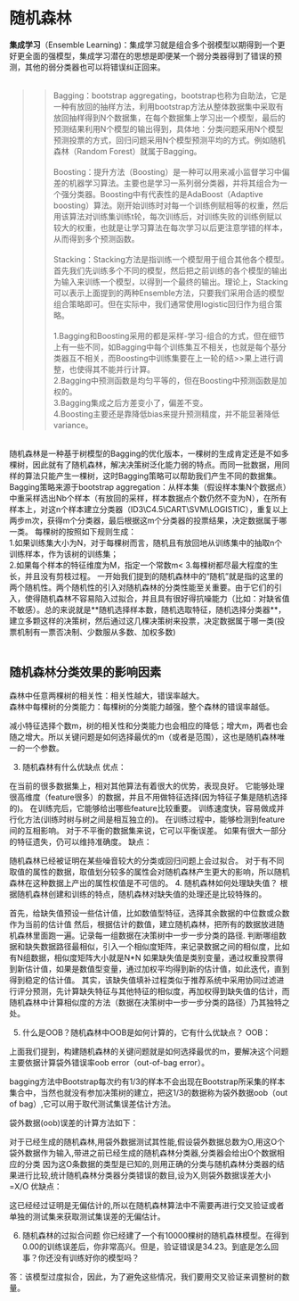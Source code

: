 
# 随机森林

**集成学习**（Ensemble Learning)：集成学习就是组合多个弱模型以期得到一个更好更全面的强模型，集成学习潜在的思想是即便某一个弱分类器得到了错误的预测，其他的弱分类器也可以将错误纠正回来。
<br><br>
>>Bagging：bootstrap aggregating，bootstrap也称为自助法，它是一种有放回的抽样方法，利用bootstrap方法从整体数据集中采取有放回抽样得到N个数据集，在每个数据集上学习出一个模型，最后的预测结果利用N个模型的输出得到，具体地：分类问题采用N个模型预测投票的方式，回归问题采用N个模型预测平均的方式。例如随机森林（Random Forest）就属于Bagging。
<br><br>
Boosting：提升方法（Boosting）是一种可以用来减小监督学习中偏差的机器学习算法。主要也是学习一系列弱分类器，并将其组合为一个强分类器。Boosting中有代表性的是AdaBoost（Adaptive boosting）算法。刚开始训练时对每一个训练例赋相等的权重，然后用该算法对训练集训练t轮，每次训练后，对训练失败的训练例赋以较大的权重，也就是让学习算法在每次学习以后更注意学错的样本，从而得到多个预测函数。
<br><br>
Stacking：Stacking方法是指训练一个模型用于组合其他各个模型。首先我们先训练多个不同的模型，然后把之前训练的各个模型的输出为输入来训练一个模型，以得到一个最终的输出。理论上，Stacking可以表示上面提到的两种Ensemble方法，只要我们采用合适的模型组合策略即可。但在实际中，我们通常使用logistic回归作为组合策略。
<br><br>
>>1.Bagging和Boosting采用的都是采样-学习-组合的方式，但在细节上有一些不同，如Bagging中每个训练集互不相关，也就是每个基分类器互不相关，而Boosting中训练集要在上一轮的结>>果上进行调整，也使得其不能并行计算。<br>
>>2.Bagging中预测函数是均匀平等的，但在Boosting中预测函数是加权的。<br>
>>3.Bagging集成之后方差变小了，偏差不变。<br>
>>4.Boosting主要还是靠降低bias来提升预测精度，并不能显著降低variance。<br>
<br>
  随机森林是一种基于树模型的Bagging的优化版本，一棵树的生成肯定还是不如多棵树，因此就有了随机森林，解决决策树泛化能力弱的特点。而同一批数据，用同样的算法只能产生一棵树，这时Bagging策略可以帮助我们产生不同的数据集。Bagging策略来源于bootstrap aggregation：从样本集（假设样本集N个数据点）中重采样选出Nb个样本（有放回的采样，样本数据点个数仍然不变为N），在所有样本上，对这n个样本建立分类器（ID3\C4.5\CART\SVM\LOGISTIC），重复以上两步m次，获得m个分类器，最后根据这m个分类器的投票结果，决定数据属于哪一类。
每棵树的按照如下规则生成：<br>
    1.如果训练集大小为N，对于每棵树而言，随机且有放回地从训练集中的抽取n个训练样本，作为该树的训练集；<br>
    2.如果每个样本的特征维度为M，指定一个常数m<<M，随机地从M个特征中选取m个特征子集，每次树进行分裂时，从这m个特征中选择最优的；<br>
    3.每棵树都尽最大程度的生长，并且没有剪枝过程。
一开始我们提到的随机森林中的“随机”就是指的这里的两个随机性。两个随机性的引入对随机森林的分类性能至关重要。由于它们的引入，使得随机森林不容易陷入过拟合，并且具有很好得抗噪能力（比如：对缺省值不敏感）。总的来说就是**随机选择样本数，随机选取特征，随机选择分类器**，建立多颗这样的决策树，然后通过这几棵决策树来投票，决定数据属于哪一类(投票机制有一票否决制、少数服从多数、加权多数)<br><br>

随机森林分类效果的影响因素
-------

森林中任意两棵树的相关性：相关性越大，错误率越大。<br>
森林中每棵树的分类能力：每棵树的分类能力越强，整个森林的错误率越低。<br>

减小特征选择个数m，树的相关性和分类能力也会相应的降低；增大m，两者也会随之增大。所以关键问题是如何选择最优的m（或者是范围），这也是随机森林唯一的一个参数。<br>

3. 随机森林有什么优缺点
优点：

在当前的很多数据集上，相对其他算法有着很大的优势，表现良好。
它能够处理很高维度（feature很多）的数据，并且不用做特征选择(因为特征子集是随机选择的)。
在训练完后，它能够给出哪些feature比较重要。
训练速度快，容易做成并行化方法(训练时树与树之间是相互独立的)。
在训练过程中，能够检测到feature间的互相影响。
对于不平衡的数据集来说，它可以平衡误差。
如果有很大一部分的特征遗失，仍可以维持准确度。
缺点：

随机森林已经被证明在某些噪音较大的分类或回归问题上会过拟合。
对于有不同取值的属性的数据，取值划分较多的属性会对随机森林产生更大的影响，所以随机森林在这种数据上产出的属性权值是不可信的。
4. 随机森林如何处理缺失值？
根据随机森林创建和训练的特点，随机森林对缺失值的处理还是比较特殊的。

首先，给缺失值预设一些估计值，比如数值型特征，选择其余数据的中位数或众数作为当前的估计值
然后，根据估计的数值，建立随机森林，把所有的数据放进随机森林里面跑一遍。记录每一组数据在决策树中一步一步分类的路径.
判断哪组数据和缺失数据路径最相似，引入一个相似度矩阵，来记录数据之间的相似度，比如有N组数据，相似度矩阵大小就是N*N
如果缺失值是类别变量，通过权重投票得到新估计值，如果是数值型变量，通过加权平均得到新的估计值，如此迭代，直到得到稳定的估计值。
其实，该缺失值填补过程类似于推荐系统中采用协同过滤进行评分预测，先计算缺失特征与其他特征的相似度，再加权得到缺失值的估计，而随机森林中计算相似度的方法（数据在决策树中一步一步分类的路径）乃其独特之处。

5. 什么是OOB？随机森林中OOB是如何计算的，它有什么优缺点？
OOB：

上面我们提到，构建随机森林的关键问题就是如何选择最优的m，要解决这个问题主要依据计算袋外错误率oob error（out-of-bag error）。

bagging方法中Bootstrap每次约有1/3的样本不会出现在Bootstrap所采集的样本集合中，当然也就没有参加决策树的建立，把这1/3的数据称为袋外数据oob（out of bag）,它可以用于取代测试集误差估计方法。

袋外数据(oob)误差的计算方法如下：

对于已经生成的随机森林,用袋外数据测试其性能,假设袋外数据总数为O,用这O个袋外数据作为输入,带进之前已经生成的随机森林分类器,分类器会给出O个数据相应的分类
因为这O条数据的类型是已知的,则用正确的分类与随机森林分类器的结果进行比较,统计随机森林分类器分类错误的数目,设为X,则袋外数据误差大小=X/O
优缺点：

这已经经过证明是无偏估计的,所以在随机森林算法中不需要再进行交叉验证或者单独的测试集来获取测试集误差的无偏估计。

6. 随机森林的过拟合问题
你已经建了一个有10000棵树的随机森林模型。在得到0.00的训练误差后，你非常高兴。但是，验证错误是34.23。到底是怎么回事？你还没有训练好你的模型吗？

答：该模型过度拟合，因此，为了避免这些情况，我们要用交叉验证来调整树的数量。


